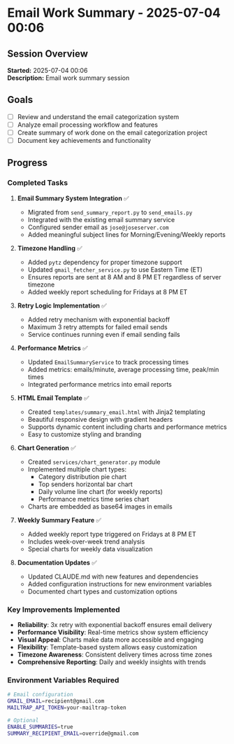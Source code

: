 # Email Work Summary - 2025-07-04 00:06

## Session Overview
**Started:** 2025-07-04 00:06  
**Description:** Email work summary session

## Goals
- [ ] Review and understand the email categorization system
- [ ] Analyze email processing workflow and features
- [ ] Create summary of work done on the email categorization project
- [ ] Document key achievements and functionality

## Progress

### Completed Tasks

1. **Email Summary System Integration** ✅
   - Migrated from `send_summary_report.py` to `send_emails.py`
   - Integrated with the existing email summary service
   - Configured sender email as `jose@joseserver.com`
   - Added meaningful subject lines for Morning/Evening/Weekly reports

2. **Timezone Handling** ✅
   - Added `pytz` dependency for proper timezone support
   - Updated `gmail_fetcher_service.py` to use Eastern Time (ET)
   - Ensures reports are sent at 8 AM and 8 PM ET regardless of server timezone
   - Added weekly report scheduling for Fridays at 8 PM ET

3. **Retry Logic Implementation** ✅
   - Added retry mechanism with exponential backoff
   - Maximum 3 retry attempts for failed email sends
   - Service continues running even if email sending fails

4. **Performance Metrics** ✅
   - Updated `EmailSummaryService` to track processing times
   - Added metrics: emails/minute, average processing time, peak/min times
   - Integrated performance metrics into email reports

5. **HTML Email Template** ✅
   - Created `templates/summary_email.html` with Jinja2 templating
   - Beautiful responsive design with gradient headers
   - Supports dynamic content including charts and performance metrics
   - Easy to customize styling and branding

6. **Chart Generation** ✅
   - Created `services/chart_generator.py` module
   - Implemented multiple chart types:
     - Category distribution pie chart
     - Top senders horizontal bar chart
     - Daily volume line chart (for weekly reports)
     - Performance metrics time series chart
   - Charts are embedded as base64 images in emails

7. **Weekly Summary Feature** ✅
   - Added weekly report type triggered on Fridays at 8 PM ET
   - Includes week-over-week trend analysis
   - Special charts for weekly data visualization

8. **Documentation Updates** ✅
   - Updated CLAUDE.md with new features and dependencies
   - Added configuration instructions for new environment variables
   - Documented chart types and customization options

### Key Improvements Implemented

- **Reliability**: 3x retry with exponential backoff ensures email delivery
- **Performance Visibility**: Real-time metrics show system efficiency
- **Visual Appeal**: Charts make data more accessible and engaging
- **Flexibility**: Template-based system allows easy customization
- **Timezone Awareness**: Consistent delivery times across time zones
- **Comprehensive Reporting**: Daily and weekly insights with trends

### Environment Variables Required

```bash
# Email configuration
GMAIL_EMAIL=recipient@gmail.com
MAILTRAP_API_TOKEN=your-mailtrap-token

# Optional
ENABLE_SUMMARIES=true
SUMMARY_RECIPIENT_EMAIL=override@gmail.com
```
